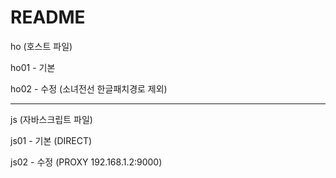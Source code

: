 # README
ho (호스트 파일)

ho01 - 기본

ho02 - 수정 (소녀전선 한글패치경로 제외)

----

js (자바스크립트 파일)

js01 - 기본 (DIRECT)

js02 - 수정 (PROXY 192.168.1.2:9000)
